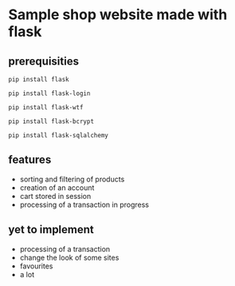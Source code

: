 # Sample shop website made with flask 

## prerequisities

```
pip install flask

pip install flask-login

pip install flask-wtf

pip install flask-bcrypt

pip install flask-sqlalchemy
```

## features

- sorting and filtering of products
- creation of an account
- cart stored in session
- processing of a transaction in progress

## yet to implement

- processing of a transaction
- change the look of some sites
- favourites
- a lot
